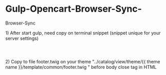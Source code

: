 # Gulp-Opencart-Browser-Sync-
Browser-Sync


<p>1) After start gulp, need copy on terminal snippet (snippet unique for your server settings)</p>

<code>
<script id="__bs_script__">//<![CDATA[
    document.write("<script async src='http://HOST:3000/browser-sync/browser-sync-client.js?v=2.23.6'><\/script>".replace("HOST", location.hostname));
//]]></script>
</code>    


<p>2) Copy to file footer.twig  on your theme  "../catalog/view/theme/{{ theme name }}/template/common/footer.twig " before body close tag in HTML</p>
